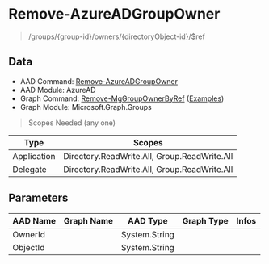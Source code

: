 # Remove-AzureADGroupOwner

> /groups/{group-id}/owners/{directoryObject-id}/$ref

## Data

+ AAD Command: [Remove-AzureADGroupOwner](https://docs.microsoft.com/en-us/powershell/module/AzureAD/Remove-AzureADGroupOwner)
+ AAD Module: AzureAD
+ Graph Command: [Remove-MgGroupOwnerByRef](https://docs.microsoft.com/en-us/powershell/module/Microsoft.Graph.Groups/Remove-MgGroupOwnerByRef) ([Examples](https://github.com/orgs/msgraph/discussions?discussions_q=Remove-MgGroupOwnerByRef))
+ Graph Module: Microsoft.Graph.Groups

> Scopes Needed (any one)

|Type|Scopes|
|---|---|
|Application|Directory.ReadWrite.All, Group.ReadWrite.All|
|Delegate|Directory.ReadWrite.All, Group.ReadWrite.All|

## Parameters

|AAD Name|Graph Name|AAD Type|Graph Type|Infos|
|---|---|---|---|---|
|OwnerId||System.String|||
|ObjectId||System.String|||


